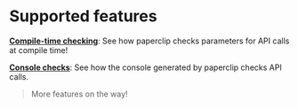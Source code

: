 # Supported features

**[Compile-time checking](build-script.md#compile-time-checks)**: See how paperclip checks parameters for API calls at compile time!

**[Console checks](cli.md#runtime-checks)**: See how the console generated by paperclip checks API calls.

> More features on the way!
